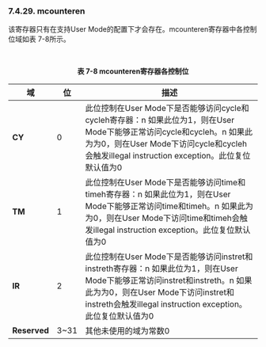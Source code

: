 ### **7.4.29. mcounteren**

该寄存器只有在支持User Mode的配置下才会存在。mcounteren寄存器中各控制位域如表 7-8所示。



​                                                **<center>表 7-8 mcounteren寄存器各控制位</center>**

| **域**       | **位** | **描述**                                                     |
| ------------ | ------ | ------------------------------------------------------------ |
| **CY**       | 0      | 此位控制在User Mode下是否能够访问cycle和cycleh寄存器：n 如果此位为1，则在User Mode下能够正常访问cycle和cycleh。n 如果此为为0，则在User Mode下访问cycle和cycleh会触发illegal instruction exception。此位复位默认值为0 |
| **TM**       | 1      | 此位控制在User Mode下是否能够访问time和timeh寄存器：n 如果此位为1，则在User Mode下能够正常访问time和timeh。n 如果此为为0，则在User Mode下访问time和timeh会触发illegal instruction exception。此位复位默认值为0 |
| **IR**       | 2      | 此位控制在User Mode下是否能够访问instret和instreth寄存器：n 如果此位为1，则在User Mode下能够正常访问instret和instreth。n 如果此为为0，则在User Mode下访问instret和instreth会触发illegal instruction exception。此位复位默认值为0 |
| **Reserved** | 3~31   | 其他未使用的域为常数0                                        |

